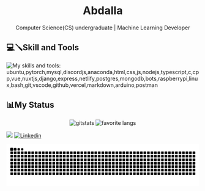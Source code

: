 <h1 align="center">Abdalla</h1>
<p align= "center"> Computer Science(CS) undergraduate | Machine Learning Developer </p>

## 💻🪛Skill and Tools

  ![My skills and tools: ubuntu,pytorch,mysql,discordjs,anaconda,html,css,js,nodejs,typescript,c,cpp,vue,nuxtjs,django,express,netlify,postgres,mongodb,bots,raspberrypi,linux,bash,git,vscode,github,vercel,markdown,arduino,postman](https://skillicons.dev/icons?i=pytorch,anaconda,python,mysql,html,css,js,discordjs,nodejs,react,vue,bots,c,linux,ubuntu,bash,vscode,git,github,markdown,arduino,mongodb&theme=dark&perline=11)

## 📊My Status
<div align="center">
   <img width="45.5%" height="195px" alt=gitstats src="https://github-readme-stats.vercel.app/api?username=fabricioabdalla&theme=dark&show_icons=true">
   <img width="41%" height="195px" alt="favorite langs" src="https://github-readme-stats.vercel.app/api/top-langs/?username=fabricioabdalla&layout=compact&lang_count=6&hide=jupyter%20notebook&theme=dark">
</div>

 <!--Redes Sociais-->
  <!-- <a href="https://instagram.com/UserdoInsta" target="_blank"><img src="https://img.shields.io/badge/-Instagram-%23E4405F?style=for-the-badge&logo=instagram&logoColor=white" target="_blank"></a> -->
  <a href = "mailto:fabricioabdcosta@gmail.com"><img src="https://img.shields.io/badge/-Gmail-%23333?style=for-the-badge&logo=gmail&logoColor=white" target="_blank"></a>
  <a href="https://www.linkedin.com/in/fabrício-abdalla-costa"><img alt="Linkedin" src="https://img.shields.io/badge/LinkedIn-307cc5?style=for-the-badge&logo=linkedin&logoColor=white"/></a>

<picture>
  <source media="(prefers-color-scheme: dark)" srcset="https://raw.githubusercontent.com/fabricioabdalla/fabricioabdalla/output/github-contribution-grid-snake-dark.svg">
  <source media="(prefers-color-scheme: light)" srcset="https://raw.githubusercontent.com/fabricioabdalla/fabricioabdalla/output/github-contribution-grid-snake.svg">
  <img alt="github contribution grid snake animation" src="https://raw.githubusercontent.com/fabricioabdalla/fabricioabdalla/output/github-contribution-grid-snake.svg">
</picture>
